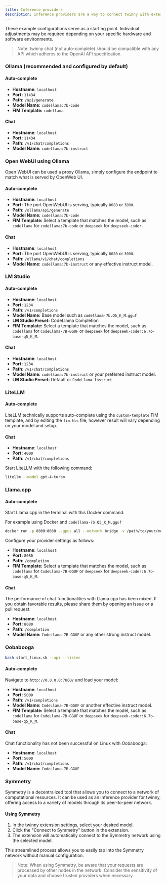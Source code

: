 ```yaml
---
title: Inference providers
description: Inference providers are a way to connect twinny with external models and services. 
---
```


These example configurations serve as a starting point. Individual adjustments may be required depending on your specific hardware and software environments.


> Note: twinny chat (not auto-complete) should be compatible with any API which adheres to the OpenAI API specification.


### Ollama (recommended and configured by default)

#### Auto-complete

- **Hostname:** `localhost`
- **Port:** `11434`
- **Path:** `/api/generate`
- **Model Name:** `codellama:7b-code`
- **FIM Template:** `codellama`

#### Chat

- **Hostname:** `localhost`
- **Port:** `11434`
- **Path:** `/v1/chat/completions`
- **Model Name:** `codellama:7b-instruct` 

### Open WebUI using Ollama

Open WebUI can be used a proxy Ollama, simply configure the endpoint to match what is served by OpenWeb UI.

#### Auto-complete

- **Hostname:** `localhost`
- **Port:** The port OpenWebUI is serving, typically `8080` or `3000`.
- **Path:** `/ollama/api/generate`
- **Model Name:** `codellama:7b-code`
- **FIM Template:** Select a template that matches the model, such as `codellama` for `codellama:7b-code` or `deepseek` for `deepseek-coder`.

#### Chat

- **Hostname:** `localhost`
- **Port:** The port OpenWebUI is serving, typically `8080` or `3000`.
- **Path:** `/ollama/v1/chat/completions`
- **Model Name:** `codellama:7b-instruct` or any effective instruct model.

### LM Studio

#### Auto-complete

- **Hostname:** `localhost`
- **Port:** `1234`
- **Path:** `/v1/completions`
- **Model Name:** Base model such as `codellama-7b.Q5_K_M.gguf`
- **LM Studio Preset:** CodeLlama Completion
- **FIM Template:** Select a template that matches the model, such as `codellama` for `CodeLlama-7B-GGUF` or `deepseek` for `deepseek-coder:6.7b-base-q5_K_M`.
  
#### Chat

- **Hostname:** `localhost`
- **Port:** `1234`
- **Path:** `/v1/chat/completions`
- **Model Name:** `codellama:7b-instruct` or your preferred instruct model.
- **LM Studio Preset:** Default or `CodeLlama Instruct`

### LiteLLM

#### Auto-complete

LiteLLM technically supports auto-complete using the `custom-template` FIM template, and by editing the `fim.hbs` file, however result will vary depending on your model and setup.

#### Chat

- **Hostname:** `localhost`
- **Port:** `4000`
- **Path:** `/v1/chat/completions`

Start LiteLLM with the following command:

```bash
litellm --model gpt-4-turbo
```

### Llama.cpp

#### Auto-complete

Start Llama.cpp in the terminal with this Docker command:

For example using Docker and `codellama-7b.Q5_K_M.gguf`

```bash
docker run -p 8080:8080 --gpus all --network bridge -v /path/to/your/models:/models local/llama.cpp:full-cuda --server -m /models/codellama-7b.Q5_K_M.gguf -c 2048 -ngl 43 -mg 1 --port 8080 --host 0.0.0.0
```

Configure your provider settings as follows:

- **Hostname:** `localhost`
- **Port:** `8080`
- **Path:** `/completion`
- **FIM Template:** Select a template that matches the model, such as `codellama` for `CodeLlama-7B-GGUF` or `deepseek` for `deepseek-coder:6.7b-base-q5_K_M`.

#### Chat

The performance of chat functionalities with Llama.cpp has been mixed. If you obtain favorable results, please share them by opening an issue or a pull request.

- **Hostname:** `localhost`
- **Port:** `8080`
- **Path:** `/completion`
- **Model Name:** `CodeLlama-7B-GGUF` or any other strong instruct model.


### Oobabooga

```bash
bash start_linux.sh --api --listen
```

#### Auto-complete

Navigate to `http://0.0.0.0:7860/` and load your model:

- **Hostname:** `localhost`
- **Port:** `5000`
- **Path:** `/v1/completions`
- **Model Name:** `CodeLlama-7B-GGUF` or another effective instruct model.
- **FIM Template:** Select a template that matches the model, such as `codellama` for `CodeLlama-7B-GGUF` or `deepseek` for `deepseek-coder:6.7b-base-q5_K_M`.

#### Chat

Chat functionality has not been successful on Linux with Oobabooga:

- **Hostname:** `localhost`
- **Port:** `5000`
- **Path:** `/v1/chat/completions`
- **Model Name:** `CodeLlama-7B-GGUF`

### Symmetry

Symmetry is a decentralized tool that allows you to connect to a network of computational resources. It can be used as an inference provider for twinny, offering access to a variety of models through its peer-to-peer network.

#### Using Symmetry

1. In the twinny extension settings, select your desired model.
2. Click the "Connect to Symmetry" button in the extension.
3. The extension will automatically connect to the Symmetry network using the selected model.

This streamlined process allows you to easily tap into the Symmetry network without manual configuration.

> Note: When using Symmetry, be aware that your requests are processed by other nodes in the network. Consider the sensitivity of your data and choose trusted providers when necessary.